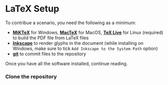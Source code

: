 # LaTeX Setup

To contribue a scenario, you need the following as a minimum:

- [**MiKTeX**](https://miktex.org/) for Windows, [**MacTeX**](https://www.tug.org/mactex/) for MacOS, [**TeX Live**](https://www.tug.org/texlive/) for Linux (required) to build the PDF file from LaTeX files
- [**Inkscape**](https://inkscape.org/) to render glyphs in the document (while installing on Windows, make sure to tick `Add Inkscape to the System Path` option)
- [**git**](https://git-scm.com/) to commit files to the repository

Once you have all the software installed, continue reading.

### Clone the repository


